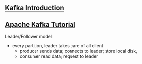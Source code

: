 
## [Kafka Introduction](https://kafka.apache.org/intro)
  
## [Apache Kafka Tutorial](www.learningjournal.guru/courses/kafka/kafka-foundation-training/fault-tolerance/)
Leader/Follower model
* every partition, leader takes care of all client
  * producer sends data; connects to leader; store local disk,
  * consumer read data; request to leader
 